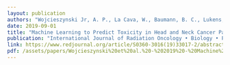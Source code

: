 ```yaml
---
layout: publication
authors: "Wojcieszynski Jr, A. P., La Cava, W., Baumann, B. C., Lukens, J. N., Fotouhi Ghiam, A., Urbanowicz, R. J., … Metz, J. M. "
date: 2019-09-01
title: "Machine Learning to Predict Toxicity in Head and Neck Cancer Patients Treated with Definitive Chemoradiation"
publication: "International Journal of Radiation Oncology • Biology • Physics"
link: https://www.redjournal.org/article/S0360-3016(19)33017-2/abstract
pdf: /assets/papers/Wojcieszynski%20et%20al.%20-%202019%20-%20Machine%20Learning%20to%20Predict%20Toxicity%20in%20Head%20and%20N.pdf
---
```

